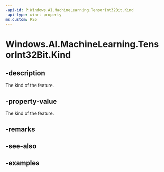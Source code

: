 ```yaml
---
-api-id: P:Windows.AI.MachineLearning.TensorInt32Bit.Kind
-api-type: winrt property
ms.custom: RS5
---
```


<!-- Property syntax.
public LearningModelFeatureKind Kind { get; }
-->

# Windows.AI.MachineLearning.TensorInt32Bit.Kind

## -description
The kind of the feature.

## -property-value
The kind of the feature.

## -remarks

## -see-also

## -examples
